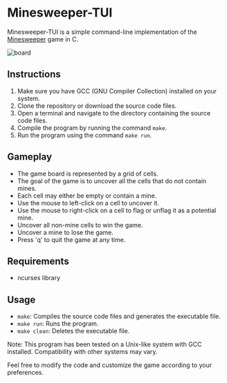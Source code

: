 # Minesweeper-TUI

Minesweeper-TUI is a simple command-line implementation of the [Minesweeper](https://en.wikipedia.org/wiki/Minesweeper_(video_game) "Minesweeper (video game)") game in C.

![board](https://github.com/bepposax/minesweeper-tui/assets/43136113/481b8b94-cf62-4377-878b-87686caee30e)

## Instructions

1. Make sure you have GCC (GNU Compiler Collection) installed on your system.
2. Clone the repository or download the source code files.
3. Open a terminal and navigate to the directory containing the source code files.
4. Compile the program by running the command `make`.
5. Run the program using the command `make run`.

## Gameplay

- The game board is represented by a grid of cells.
- The goal of the game is to uncover all the cells that do not contain mines.
- Each cell may either be empty or contain a mine.
- Use the mouse to left-click on a cell to uncover it.
- Use the mouse to right-click on a cell to flag or unflag it as a potential mine.
- Uncover all non-mine cells to win the game.
- Uncover a mine to lose the game.
- Press 'q' to quit the game at any time.

## Requirements

- ncurses library

## Usage

- `make`: Compiles the source code files and generates the executable file.
- `make run`: Runs the program.
- `make clean`: Deletes the executable file.

Note: This program has been tested on a Unix-like system with GCC installed. Compatibility with other systems may vary.

Feel free to modify the code and customize the game according to your preferences.
